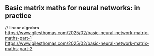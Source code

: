 ## Basic matrix maths for neural networks: in practice
// linear algrebra    
https://www.gilesthomas.com/2025/02/basic-neural-network-matrix-maths-part-1    
https://www.gilesthomas.com/2025/02/basic-neural-network-matrix-maths-part-2    
